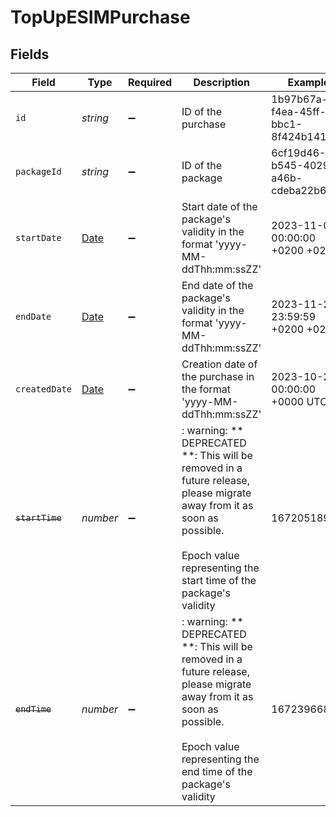 # TopUpESIMPurchase


## Fields

| Field                                                                                                                                                                                      | Type                                                                                                                                                                                       | Required                                                                                                                                                                                   | Description                                                                                                                                                                                | Example                                                                                                                                                                                    |
| ------------------------------------------------------------------------------------------------------------------------------------------------------------------------------------------ | ------------------------------------------------------------------------------------------------------------------------------------------------------------------------------------------ | ------------------------------------------------------------------------------------------------------------------------------------------------------------------------------------------ | ------------------------------------------------------------------------------------------------------------------------------------------------------------------------------------------ | ------------------------------------------------------------------------------------------------------------------------------------------------------------------------------------------ |
| `id`                                                                                                                                                                                       | *string*                                                                                                                                                                                   | :heavy_minus_sign:                                                                                                                                                                         | ID of the purchase                                                                                                                                                                         | 1b97b67a-f4ea-45ff-bbc1-8f424b1418c4                                                                                                                                                       |
| `packageId`                                                                                                                                                                                | *string*                                                                                                                                                                                   | :heavy_minus_sign:                                                                                                                                                                         | ID of the package                                                                                                                                                                          | 6cf19d46-b545-4029-a46b-cdeba22b6957                                                                                                                                                       |
| `startDate`                                                                                                                                                                                | [Date](https://developer.mozilla.org/en-US/docs/Web/JavaScript/Reference/Global_Objects/Date)                                                                                              | :heavy_minus_sign:                                                                                                                                                                         | Start date of the package's validity in the format 'yyyy-MM-ddThh:mm:ssZZ'                                                                                                                 | 2023-11-01 00:00:00 +0200 +0200                                                                                                                                                            |
| `endDate`                                                                                                                                                                                  | [Date](https://developer.mozilla.org/en-US/docs/Web/JavaScript/Reference/Global_Objects/Date)                                                                                              | :heavy_minus_sign:                                                                                                                                                                         | End date of the package's validity in the format 'yyyy-MM-ddThh:mm:ssZZ'                                                                                                                   | 2023-11-20 23:59:59 +0200 +0200                                                                                                                                                            |
| `createdDate`                                                                                                                                                                              | [Date](https://developer.mozilla.org/en-US/docs/Web/JavaScript/Reference/Global_Objects/Date)                                                                                              | :heavy_minus_sign:                                                                                                                                                                         | Creation date of the purchase in the format 'yyyy-MM-ddThh:mm:ssZZ'                                                                                                                        | 2023-10-20 00:00:00 +0000 UTC                                                                                                                                                              |
| ~~`startTime`~~                                                                                                                                                                            | *number*                                                                                                                                                                                   | :heavy_minus_sign:                                                                                                                                                                         | : warning: ** DEPRECATED **: This will be removed in a future release, please migrate away from it as soon as possible.<br/><br/>Epoch value representing the start time of the package's validity | 1672051891                                                                                                                                                                                 |
| ~~`endTime`~~                                                                                                                                                                              | *number*                                                                                                                                                                                   | :heavy_minus_sign:                                                                                                                                                                         | : warning: ** DEPRECATED **: This will be removed in a future release, please migrate away from it as soon as possible.<br/><br/>Epoch value representing the end time of the package's validity | 1672396681                                                                                                                                                                                 |